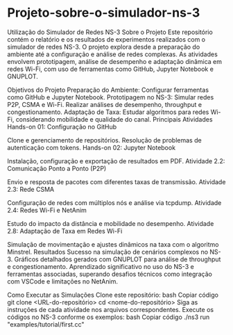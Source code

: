 # Projeto-sobre-o-simulador-ns-3
Utilização do Simulador de Redes NS-3
Sobre o Projeto
Este repositório contém o relatório e os resultados de experimentos realizados com o simulador de redes NS-3. O projeto explora desde a preparação do ambiente até a configuração e análise de redes complexas. As atividades envolvem prototipagem, análise de desempenho e adaptação dinâmica em redes Wi-Fi, com uso de ferramentas como GitHub, Jupyter Notebook e GNUPLOT.

Objetivos do Projeto
Preparação do Ambiente:
Configurar ferramentas como GitHub e Jupyter Notebook.
Prototipagem no NS-3:
Simular redes P2P, CSMA e Wi-Fi.
Realizar análises de desempenho, throughput e congestionamento.
Adaptação de Taxa:
Estudar algoritmos para redes Wi-Fi, considerando mobilidade e qualidade do canal.
Principais Atividades
Hands-on 01: Configuração no GitHub

Clone e gerenciamento de repositórios.
Resolução de problemas de autenticação com tokens.
Hands-on 02: Jupyter Notebook

Instalação, configuração e exportação de resultados em PDF.
Atividade 2.2: Comunicação Ponto a Ponto (P2P)

Envio e resposta de pacotes com diferentes taxas de transmissão.
Atividade 2.3: Rede CSMA

Configuração de redes com múltiplos nós e análise via tcpdump.
Atividade 2.4: Redes Wi-Fi e NetAnim

Estudo do impacto da distância e mobilidade no desempenho.
Atividade 2.8: Adaptação de Taxa em Redes Wi-Fi

Simulação de movimentação e ajustes dinâmicos na taxa com o algoritmo Minstrel.
Resultados
Sucesso na simulação de cenários complexos no NS-3.
Gráficos detalhados gerados com GNUPLOT para análise de throughput e congestionamento.
Aprendizado significativo no uso do NS-3 e ferramentas associadas, superando desafios técnicos como integração com VSCode e limitações no NetAnim.

Como Executar as Simulações
Clone este repositório:
bash
Copiar código
git clone <URL-do-repositório>
cd <nome-do-repositório>
Siga as instruções de cada atividade nos arquivos correspondentes.
Execute os códigos no NS-3 conforme os exemplos:
bash
Copiar código
./ns3 run "examples/tutorial/first.cc"
